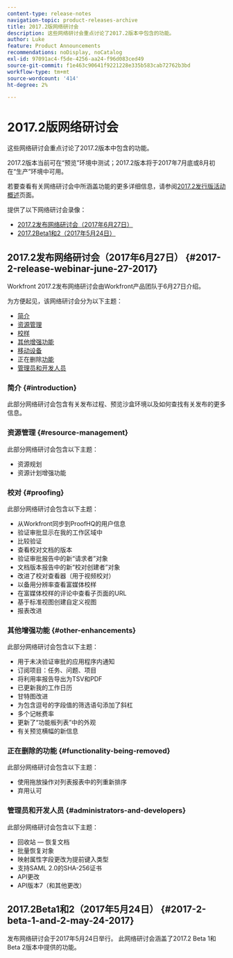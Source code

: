 ```yaml
---
content-type: release-notes
navigation-topic: product-releases-archive
title: 2017.2版网络研讨会
description: 这些网络研讨会重点讨论了2017.2版本中包含的功能。
author: Luke
feature: Product Announcements
recommendations: noDisplay, noCatalog
exl-id: 97091ac4-f5de-4256-aa24-f96d083ced49
source-git-commit: f1e463c90641f9221228e335b583cab72762b3bd
workflow-type: tm+mt
source-wordcount: '414'
ht-degree: 2%

---
```


# 2017.2版网络研讨会

这些网络研讨会重点讨论了2017.2版本中包含的功能。 

2017.2版本当前可在“预览”环境中测试；2017.2版本将于2017年7月底或8月初在“生产”环境中可用。

若要查看有关网络研讨会中所涵盖功能的更多详细信息，请参阅[2017.2发行版活动概述](../../../../product-announcements/product-releases/quarterly-release-archive/2017.2-release-activity/2017-2-release-activity-overview.md)页面。

提供了以下网络研讨会录像：

* [2017.2发布网络研讨会（2017年6月27日）](#2017-2-release-webinar-june-27-2017)
* [2017.2Beta1和2（2017年5月24日）](#2017-2-beta-1-and-2-may-24-2017)

## 2017.2发布网络研讨会（2017年6月27日） {#2017-2-release-webinar-june-27-2017}

Workfront 2017.2发布网络研讨会由Workfront产品团队于6月27日介绍。  

为方便起见，该网络研讨会分为以下主题：

* [简介](#introduction)
* [资源管理](#resource-management)
* [校样](#proofing)
* [其他增强功能](#other-enhancements)
* [移动设备](#mobile)
* 正在删除[功能](#functionality-being-removed)
* [管理员和开发人员](#administrators-and-developers)

### 简介 {#introduction}

此部分网络研讨会包含有关发布过程、预览沙盒环境以及如何查找有关发布的更多信息。

### 资源管理 {#resource-management}

此部分网络研讨会包含以下主题：

* 资源规划
* 资源计划增强功能

### 校对 {#proofing}

此部分网络研讨会包含以下主题：

* 从Workfront同步到ProofHQ的用户信息
* 验证审批显示在我的工作区域中
* 比较验证
* 查看校对文档的版本
* 验证审批报告中的新“请求者”对象
* 文档版本报告中的新“校对创建者”对象
* 改进了校对查看器（用于视频校对）
* 以备用分辨率查看富媒体校样
* 在富媒体校样的评论中查看子页面的URL
* 基于标准视图创建自定义视图
* 报表改进

### 其他增强功能 {#other-enhancements}

此部分网络研讨会包含以下主题：

* 用于未决验证审批的应用程序内通知
* 订阅项目：任务、问题、项目
* 将利用率报告导出为TSV和PDF
* 已更新我的工作日历
* 甘特图改进
* 为包含逗号的字段值的筛选语句添加了斜杠
* 多个记帐费率
* 更新了“功能板列表”中的外观
* 有关预览横幅的新信息

### 正在删除的功能 {#functionality-being-removed}

此部分网络研讨会包含以下主题：

* 使用拖放操作对列表报表中的列重新排序
* 弃用认可

### 管理员和开发人员 {#administrators-and-developers}

此部分网络研讨会包含以下主题：

* 回收站 — 恢复文档
* 批量恢复对象
* 映射属性字段更改为提前键入类型
* 支持SAML 2.0的SHA-256证书
* API更改
* API版本7（和其他更改）

## 2017.2Beta1和2（2017年5月24日） {#2017-2-beta-1-and-2-may-24-2017}

发布网络研讨会于2017年5月24日举行。 此网络研讨会涵盖了2017.2 Beta 1和Beta 2版本中提供的功能。
